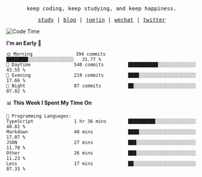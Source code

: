 <p align="center">
  <samp>
    <span>keep coding, keep studying, and keep happiness.</span>
  </samp>
</p>

<p align="center">
  <samp>
    <a href="https://github.com/ouduidui/fe-study">study</a> |
    <a href="https://deweyou.me">blog</a>  |
    <a href="https://juejin.cn/user/4309700183594366">juejin</a> |
    <a href="https://user-images.githubusercontent.com/54696834/165071004-6509e3f2-90c3-448c-9d92-3da42b0c2021.jpeg">wechat</a> |
    <a href="https://twitter.com/ouduidui">twitter</a>
  </samp>
</p>

<!--START_SECTION:waka-->
![Code Time](http://img.shields.io/badge/Code%20Time-4%2C405%20hrs%2047%20mins-blue)

**I'm an Early 🐤** 

```text
🌞 Morning                394 commits         ████████░░░░░░░░░░░░░░░░░   31.77 % 
🌆 Daytime                540 commits         ███████████░░░░░░░░░░░░░░   43.55 % 
🌃 Evening                219 commits         ████░░░░░░░░░░░░░░░░░░░░░   17.66 % 
🌙 Night                  87 commits          ██░░░░░░░░░░░░░░░░░░░░░░░   07.02 % 
```


📊 **This Week I Spent My Time On** 

```text
💬 Programming Languages: 
TypeScript               1 hr 36 mins        ██████████░░░░░░░░░░░░░░░   40.81 % 
Markdown                 40 mins             ████░░░░░░░░░░░░░░░░░░░░░   17.07 % 
JSON                     27 mins             ███░░░░░░░░░░░░░░░░░░░░░░   11.70 % 
Other                    26 mins             ███░░░░░░░░░░░░░░░░░░░░░░   11.23 % 
Less                     17 mins             ██░░░░░░░░░░░░░░░░░░░░░░░   07.33 % 
```


<!--END_SECTION:waka-->
